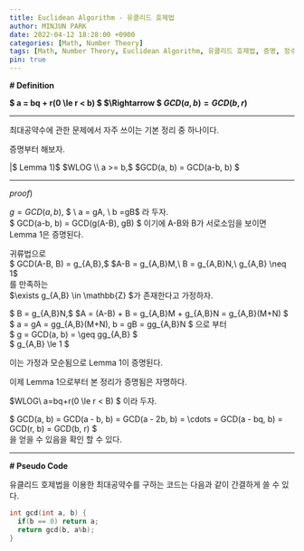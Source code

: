 ```yaml
---
title: Euclidean Algorithm - 유클리드 호제법
author: MINJUN PARK
date: 2022-04-12 18:28:00 +0900
categories: [Math, Number Theory]
tags: [Math, Number Theory, Euclidean Algorithm, 유클리드 호제법, 증명, 정수론]
pin: true
---
```


**\# Definition**

**$ a = bq + r(0 \\le r < b) $ $\\Rightarrow $ $GCD(a, b) = GCD(b, r)$**

---

최대공약수에 관한 문제에서 자주 쓰이는 기본 정리 중 하나이다.

증명부터 해보자.

|$ Lemma 1)$ $WLOG \\ a >= b,$ $GCD(a, b) = GCD(a-b, b) $

---

$proof)$

$g=GCD(a,b),$ $ \\ a = gA,$ $ \\ b =gB$ 라 두자.  
$ GCD(a-b, b) $ $= GCD(g(A-B), gB) $ 이기에 A-B와 B가 서로소임을 보이면 Lemma 1은 증명된다.

귀류법으로  
$ GCD(A-B, B) = g\_{A,B},$ $A-B = g\_{A,B}M,\\ B $ $= g\_{A,B}N,\\ g\_{A,B} \\neq 1$  
를 만족하는  
$\\exists g\_{A,B} \\in \\mathbb{Z} $가 존재한다고 가정하자.

$ B = g\_{A,B}N,$ $A = (A-B) + B = g\_{A,B}M + g\_{A,B}N $ $= g\_{A,B}(M+N) $  
$ a = gA $ $= gg\_{A,B}(M+N),$ $ b = gB =$ $ gg\_{A,B}N $ 으로 부터  
$ g = GCD(a, b) $ $= \\geq gg\_{A,B} $  
$ g\_{A,B} \\le 1 $

이는 가정과 모순됨으로 Lemma 1이 증명된다.

이제 Lemma 1으로부터 본 정리가 증명됨은 자명하다.

$WLOG\\ a=bq+r(0 \\le r < B) $ 이라 두자.

$ GCD(a, b) = GCD(a - b, b) $ $= GCD(a - 2b, b) = \\cdots $ $= GCD(a - bq, b) = GCD(r, b) $ $= GCD(b, r) $  
을 얻을 수 있음을 확인 할 수 있다.

---

**\# Pseudo Code**

유클리드 호제법을 이용한 최대공약수를 구하는 코드는 다음과 같이 간결하게 쓸 수 있다.

```c++
int gcd(int a, b) {
  if(b == 0) return a;
  return gcd(b, a%b);
}
```
